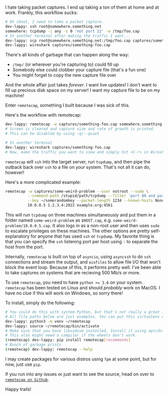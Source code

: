 <!--
.. title: Easy packet traces using remotecap
.. slug: easy-packet-traces-using-remotecap
.. date: 2018-05-05 17:23:59 UTC-06:00
.. tags: remotecap,tcpdump,capture
.. category: 
.. link: 
.. description: 
.. type: text
-->

I hate taking packet captures. I end up taking a ton of them at home and at work. Frankly, this workflow sucks:  
```bash
# Oh shoot, I need to take a packet capture.
dev-lappy: ssh root@somewhere.something.net
somewhere: tcpdump -i any -s 0 'not port 22' -w /tmp/foo.cap
# In another terminal after making the traffic I want...
dev-lappy: scp root@somewhere.something.net:/tmp/foo.cap captures/something-foo.cap
dev-lappy: wireshark captures/something-foo.cap
```

There's all kinds of garbage that can happen along the way:  
- `/tmp/` (or wherever you're capturing to) could fill up  
- Somebody else could clobber your capture file (that's a fun one)  
- You might forget to copy the new capture file over

And the whole affair just takes *forever*. I want live updates! I don't want to fill up precious disk space on my server! I want my capture file to be on my machine!

Enter `remotecap`, something I built because I was sick of this.

Here's the workflow with remotecap:  
```bash
dev-lappy: remotecap -w captures/something-foo.cap somewhere.something.net
# Screen is cleared and capture size and rate of growth is printed.
# This can be disabled by using -q/--quiet

# In another terminal
dev-lappy: wireshark captures/something-foo.cap
# Now, make the traffic you want to view and simply hit <C-r> in Wireshark
```

`remotecap` will `ssh` into the target server, run `tcpdump`, and then pipe the outback back over `ssh` to a file on your system. That's not all it can do, however!

Here's a more complicated example:
```bash
remotecap -w captures/some-weird-problem --user notroot --sudo \
          --command-path /stupid/path/tcpdump --filter 'port 80 and port 443 and port 1234'\
          --key ~/somerandomkey --packet-length 1234 --known-hosts None\
          10.0.0.5 1.2.3.4:2022 example.org:4561
```

This will run `tcpdump` on three machines simultaneously and put them in a folder named `some-weird-problem` as `$HOST.cap`, e.g. `some-weird-problem/10.0.0.5.cap`. 
It also logs in as a non-root user and then uses `sudo` to escalate privileges on these machines. The other options are pretty self-explanatory for anyone that has used `ssh` or `tcpdump`. My favorite thing is that you can specify the `ssh` listening port per host using `:` to separate the host from the port.

Internally, `remotecap` is built on top of `asyncio`, using `asyncssh` to do `ssh` connections and stream the output, and `aiofiles` to allow file I/O that won't block the event loop. 
Because of this, it performs pretty well. I've been able to take captures on systems that are recieving 500 Mb/s or more.

To use `remotecap`, you need to have `python >= 3.6` on your system. `remotecap` has been tested on Linux and should *probably* work on MacOS. I have no clue if this will work on Windows, so sorry there!

To install, simply do the following:  
```bash
# You could do this with system Python, but that's not really a great idea.
# All file paths below are just examples. You can put this virtualenv wherever you want.
dev-lappy: python3 -m venv ~/remotecap
dev-lappy: source ~/remotecap/bin/activate
# Make sure that you have libsodium installed. Install it using apt/dnf/pacman/zypper
# This also might need a compiler if the wheels don't work.
(remotecap) dev-lappy: pip install remotecap[recommends]
# Bunch of garbage prints
(remotecap) dev-lappy: remotecap --help
```

I may create packages for various distros using `fpm` at some point, but for now, just use `pip`.

If you run into any issues or just want to see the source, head on over to [`remotecap on Github`](https://github.com/evanfoster/remotecap).

Happy trails!
